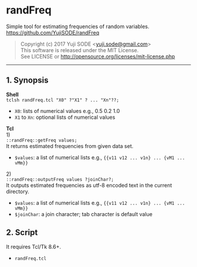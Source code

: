 # randFreq
Simple tool for estimating frequencies of random variables.  
https://github.com/YujiSODE/randFreq  
>Copyright (c) 2017 Yuji SODE \<yuji.sode@gmail.com\>  
>This software is released under the MIT License.  
>See LICENSE or http://opensource.org/licenses/mit-license.php
______
## 1. Synopsis

**Shell**  
`tclsh randFreq.tcl "X0" ?"X1" ? ... "Xn"??;`  

- `X0`: lists of numerical values e.g., 0.5 0.2 1.0
- `X1` to `Xn`: optional lists of numerical values

**Tcl**  
1\)  
`::randFreq::getFreq values;`  
It returns estimated frequencies from given data set.  

- `$values`: a list of numerical lists e.g., `{{v11 v12 ... v1n} ... {vM1 ... vMm}}`

2\)  
`::randFreq::outputFreq values ?joinChar?;`  
It outputs estimated frequencies as utf-8 encoded text in the current directory.  

- `$values`: a list of numerical lists e.g., `{{v11 v12 ... v1n} ... {vM1 ... vMm}}`
- `$joinChar`: a join character; tab character is default value

## 2. Script
It requires Tcl/Tk 8.6+.
- `randFreq.tcl`
